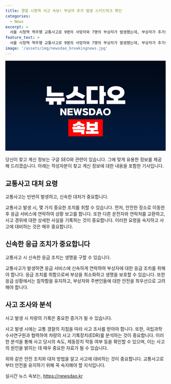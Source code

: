 ```yaml
---
title: 경찰 시청역 사고 속보! 부상자 추가 발생 스키드마크 확인
categories:
  - News
excerpt: >
  서울 시청역 역주행 교통사고로 9명의 사망자와 7명의 부상자가 발생했는데, 부상자가 추가로 확인돼 총 16명으로 늘었다. 사망자의 6명은 사고 현장에서 숨지고, 3명은 병원에서 사망 판정을 받았다. 가해 차량 운전자의 부인은 브레이크가 작동 안 했다고 진술했다. 경찰은 국과수의 차량 사고기록장치 분석을 단축할 예정이며, 정 과장은 사고지점과 정차지점의 스키드마크를 확인했다고 전했다.
feature_text: >
  서울 시청역 역주행 교통사고로 9명의 사망자와 7명의 부상자가 발생했는데, 부상자가 추가로 확인돼 총 16명으로 늘었다. 사망자의 6명은 사고 현장에서 숨지고, 3명은 병원에서 사망 판정을 받았다. 가해 차량 운전자의 부인은 브레이크가 작동 안 했다고 진술했다. 경찰은 국과수의 차량 사고기록장치 분석을 단축할 예정이며, 정 과장은 사고지점과 정차지점의 스키드마크를 확인했다고 전했다.
image: '/assets/img/newsdao_breakingnews.jpg'
---
```


<p><img src="/assets/img/newsdao_breakingnews.jpg" alt="flaretime 속보" /></p>

<p>당신이 찾고 계신 정보는 구글 SEO와 관련이 있습니다. 그에 맞게 유용한 정보를 제공해 드리겠습니다. 아래는 작성자분이 찾고 계신 정보에 대한 내용을 포함한 기사입니다.</p>

<h2 data-ke-size="size26">교통사고 대처 요령</h2>

<p data-ke-size="size16">교통사고는 빈번히 발생하고, 신속한 대처가 중요합니다.</p>

<p>교통사고 발생 시, 몇 가지 중요한 조치를 취할 수 있습니다. 먼저, 안전한 장소로 이동한 후 응급 서비스에 연락하여 상황 보고를 합니다. 또한 다른 운전자와 연락처를 교환하고, 사고 경위에 대한 상세한 사실을 기록하는 것이 중요합니다. 이러한 요령을 숙지하고 사고에 대비하는 것은 매우 중요합니다.</p>

<h2 data-ke-size="size26">신속한 응급 조치가 중요합니다</h2>

<p data-ke-size="size16">교통사고 시 신속한 응급 조치는 생명을 구할 수 있습니다.</p>

<p>교통사고가 발생하면 응급 서비스에 신속하게 연락하여 부상자에 대한 응급 조치를 취해야 합니다. 응급 조치를 취함으로써 부상을 최소화하고 생명을 보호할 수 있습니다. 또한 응급 상황에서는 침착함을 유지하고, 부상자와 주변인들에 대한 안전을 최우선으로 고려해야 합니다.</p>

<h2 data-ke-size="size26">사고 조사와 분석</h2>

<p data-ke-size="size16">사고 발생 시 차량의 기록은 중요한 증거가 될 수 있습니다.</p>

<p>사고 발생 시에는 교통 경찰의 지침을 따라 사고 조사를 받아야 합니다. 또한, 국립과학수사연구원과 협력하여 차량의 사고 기록장치(EDR)를 분석하는 것이 중요합니다. 이러한 분석을 통해 사고 당시의 속도, 제동장치 작동 여부 등을 확인할 수 있으며, 이는 사고의 원인을 밝히는 데 매우 중요한 자료가 될 수 있습니다.</p>

<p>위와 같은 안전 조치와 대처 방법을 알고 사고에 대비하는 것이 중요합니다. 교통사고로부터 안전을 유지하기 위해 꼭 숙지해야 할 지식입니다.</p>
실시간 뉴스 속보는, <a href="https://newsdao.kr" rel="dofollow">https://newsdao.kr</a>


